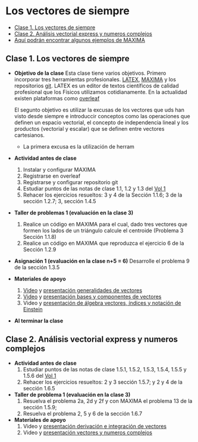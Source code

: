 # Los vectores de siempre
+ [Clase 1. Los vectores de siempre](#Clase1)
+ [Clase 2. Análisis vectorial express y numeros complejos ](#Clase2)
+ [Aquí podrán encontrar algunos ejemplos de MAXIMA](https://github.com/nunezluis/Programas-/tree/main/IntroduccionFisica) 
<a name="Clase1"></a>
## Clase 1. Los vectores de siempre 
+ **Objetivo de la clase**
   Esta clase tiene varios objetivos. Primero incorporar tres herramientas profesionales. [LATEX](https://en.wikipedia.org/wiki/LaTeX), [MAXIMA](https://en.wikipedia.org/wiki/Maxima_(software)) y los repositorios [git](http://github.com/). LATEX es un editor de textos científicos de calidad profesional que los Físicos utilizamos cotidianamente. En la actualidad existen plataformas como [overleaf](http://overleaf.com/)
   
   El segunto objetivo es utilizar la excusas de los vectores que uds han visto desde siempre e introduccir conceptos como las operaciones que definen un espacio vectorial, el concepto de independencia lineal y los productos (vectorial y escalar) que se definen entre vectores cartesianos.
   + La primera excusa es la utilización de herram
+ **Actividad antes de clase** 
   1. Instalar y configurar MAXIMA
   2. Registrarse en overleaf
   3. Registrarse y configurar repositorio git
   4. Estudiar puntos de las notas de clase 1.1, 1.2 y 1.3 del [Vol 1](https://github.com/nunezluis/MisCursos/blob/main/MetMat1S20B/Materiales/LibrosArticulos/VolumenUNO.pdf)
   5. Rehacer los ejercicios resueltos: 3 y 4 de la Sección 1.1.6; 3 de la sección 1.2.7; 3, sección 1.4.5 
+ **Taller de problemas 1 (evaluación en la clase 3)**
   1. Realice un código en MAXIMA para el cual, dado tres vectores que formen los lados de un triángulo calcule el centroide (Problema 3 Sección 1.1.8)
   2. Realice un código en MAXIMA que reproduzca el ejercicio 6 de la Sección 1.2.9 
+ **Asignación 1 (evaluación en la clase n+5 = 6)** Desarrolle el problema 9 de la sección 1.3.5
+ **Materiales de apoyo**
   1. [Video](https://youtu.be/2LhoaImegV4) y [presentación generalidades de vectores](https://github.com/nunezluis/MisCursos/blob/main/MetMat1S20B/Materiales/Presentaciones/1_1Vectores.pdf)
   2. [Video](https://youtu.be/WNMyW9gKutU) y [presentación bases y componentes de vectores](https://github.com/nunezluis/MisCursos/blob/main/MetMat1S20B/Materiales/Presentaciones/1_2BaseCompon.pdf)
   3. Video y [presentación de álgebra vectores, índices y notación de Einstein](https://github.com/nunezluis/MisCursos/blob/main/MetMat1S20B/Materiales/Presentaciones/1_3VectoresIndices.pdf)
+ **Al terminar la clase** 

<a name="Clase2"></a>
## Clase 2. Análisis vectorial express y numeros complejos  
+ **Actividad antes de clase** 
   1. Estudiar puntos de las notas de clase 1.5.1, 1.5.2, 1.5.3, 1.5.4, 1.5.5 y 1.5.6 del [Vol 1](https://github.com/nunezluis/MisCursos/blob/main/MetMat1S20B/Materiales/LibrosArticulos/VolumenUNO.pdf)
   2. Rehacer los ejercicios resueltos: 2 y 3 sección 1.5.7; y 2 y 4 de la sección 1.6.5
+ **Taller de problema 1 (evaluación en la clase 3)**
   1. Resuelva el problema 2a, 2d y 2f y con MAXIMA el problema 13 de la sección 1.5.9;
   2. Resuelva el problema 2, 5 y 6 de la sección 1.6.7 
+ **Materiales de apoyo**
   1. Video y [presentación derivación e integración de vectores](https://github.com/nunezluis/MisCursos/blob/main/MetMat1S20B/Materiales/Presentaciones/1_5DerIntVectores.pdf)
   2. Video y [presentación vectores y numeros complejos](https://github.com/nunezluis/MisCursos/blob/main/MetMat1S20B/Materiales/Presentaciones/1_6VectoresComplejos.pdf)
